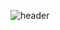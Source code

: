 ![header](https://capsule-render.vercel.app/api?type=cylinder&color=_#BFAACE&height=30&section=header&text=Nice%20to%20Meet%20you!&fontSize=16)


<!--
**reenactheory/reenactheory** is a ✨ _special_ ✨ repository because its `README.md` (this file) appears on your GitHub profile.

Here are some ideas to get you started:

- 🔭 I’m currently working on ...
- 🌱 I’m currently learning ...
- 👯 I’m looking to collaborate on ...
- 🤔 I’m looking for help with ...
- 💬 Ask me about ...
- 📫 How to reach me: ...
- 😄 Pronouns: ...
- ⚡ Fun fact: ...
-->
